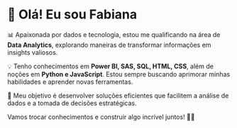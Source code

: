  # 👋 Olá! Eu sou Fabiana

📊 Apaixonada por dados e tecnologia, estou me qualificando na área de **Data Analytics**, explorando maneiras de transformar informações em insights valiosos.

💡 Tenho conhecimentos em **Power BI, SAS, SQL, HTML, CSS**, além de noções em **Python e JavaScript**. Estou sempre buscando aprimorar minhas habilidades e aprender novas ferramentas.

🚀 Meu objetivo é desenvolver soluções eficientes que facilitem a análise de dados e a tomada de decisões estratégicas.

Vamos trocar conhecimentos e construir algo incrível juntos! 🚀✨
